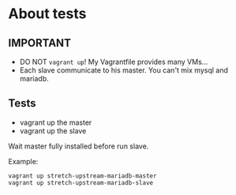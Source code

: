 About tests
===========

IMPORTANT
---------

- DO NOT `vagrant up`! My Vagrantfile provides many VMs...
- Each slave communicate to his master. You can't mix mysql and mariadb.

Tests
-----

- vagrant up the master
- vagrant up the slave

Wait master fully installed before run slave.

Example:

```
vagrant up stretch-upstream-mariadb-master
vagrant up stretch-upstream-mariadb-slave
```
